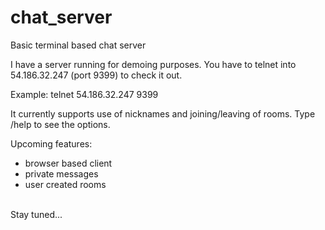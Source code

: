 chat_server
===========

Basic terminal based chat server

I have a server running for demoing purposes.
You have to telnet into 54.186.32.247 (port 9399) to check it out.

Example: telnet 54.186.32.247 9399 

It currently supports use of nicknames and joining/leaving of rooms.
Type /help to see the options.

Upcoming features:<br>
- browser based client<br>
- private messages<br>
- user created rooms<br>
<br>
Stay tuned...

